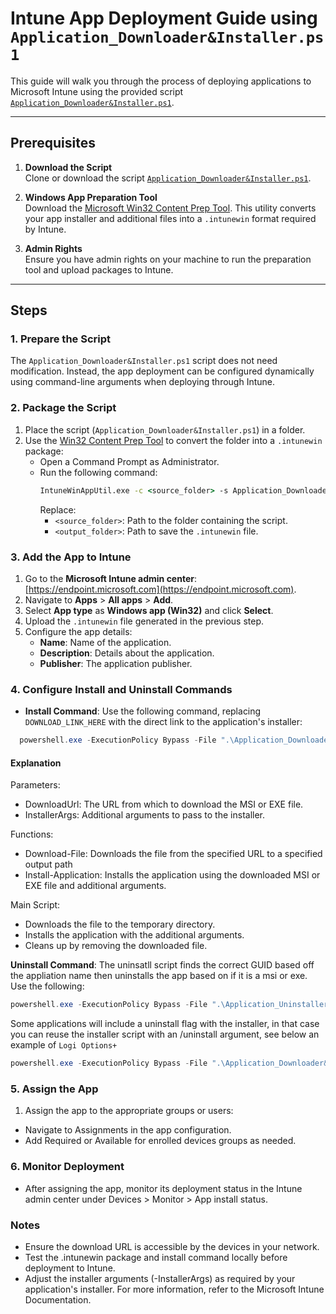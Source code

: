 # Intune App Deployment Guide using `Application_Downloader&Installer.ps1`

This guide will walk you through the process of deploying applications to Microsoft Intune using the provided script [`Application_Downloader&Installer.ps1`](https://github.com/bbmumford/Intune-Toolkit/blob/main/Windows/Software%20-%20TEMPLATE/Application_Downloader%26Installer.ps1).

---

## Prerequisites

1. **Download the Script**  
   Clone or download the script [`Application_Downloader&Installer.ps1`](https://github.com/bbmumford/Intune-Toolkit/blob/main/Windows/Software%20-%20TEMPLATE/Application_Downloader%26Installer.ps1).

2. **Windows App Preparation Tool**  
   Download the [Microsoft Win32 Content Prep Tool](https://github.com/microsoft/Microsoft-Win32-Content-Prep-Tool). This utility converts your app installer and additional files into a `.intunewin` format required by Intune.

3. **Admin Rights**  
   Ensure you have admin rights on your machine to run the preparation tool and upload packages to Intune.

---

## Steps

### 1. Prepare the Script
The `Application_Downloader&Installer.ps1` script does not need modification. Instead, the app deployment can be configured dynamically using command-line arguments when deploying through Intune.

### 2. Package the Script
1. Place the script (`Application_Downloader&Installer.ps1`) in a folder.
2. Use the [Win32 Content Prep Tool](https://github.com/microsoft/Microsoft-Win32-Content-Prep-Tool) to convert the folder into a `.intunewin` package:
   - Open a Command Prompt as Administrator.
   - Run the following command:
     ```cmd
     IntuneWinAppUtil.exe -c <source_folder> -s Application_Downloader&Installer.ps1 -o <output_folder>
     ```
     Replace:
     - `<source_folder>`: Path to the folder containing the script.
     - `<output_folder>`: Path to save the `.intunewin` file.

### 3. Add the App to Intune
1. Go to the **Microsoft Intune admin center**: [https://endpoint.microsoft.com](https://endpoint.microsoft.com).
2. Navigate to **Apps** > **All apps** > **Add**.
3. Select **App type** as **Windows app (Win32)** and click **Select**.
4. Upload the `.intunewin` file generated in the previous step.
5. Configure the app details:
   - **Name**: Name of the application.
   - **Description**: Details about the application.
   - **Publisher**: The application publisher.

### 4. Configure Install and Uninstall Commands
- **Install Command**: Use the following command, replacing `DOWNLOAD_LINK_HERE` with the direct link to the application's installer:
```powershell
  powershell.exe -ExecutionPolicy Bypass -File ".\Application_Downloader&Installer.ps1" -DownloadUrl "DOWNLOAD_LINK_HERE" -InstallerArgs "/qn /norestart"
```
#### Explanation

Parameters:
- DownloadUrl: The URL from which to download the MSI or EXE file.
- InstallerArgs: Additional arguments to pass to the installer.

Functions:
- Download-File: Downloads the file from the specified URL to a specified output path
- Install-Application: Installs the application using the downloaded MSI or EXE file and additional arguments.

Main Script:
- Downloads the file to the temporary directory.
- Installs the application with the additional arguments.
- Cleans up by removing the downloaded file.

**Uninstall Command**: The uninsatll script finds the correct GUID based off the appliation name then uninstalls the app based on if it is a msi or exe. Use the following:
```powershell
powershell.exe -ExecutionPolicy Bypass -File ".\Application_Uninstaller.ps1" -AppName "Application Name"
```

Some applications will include a uninstall flag with the installer, in that case you can reuse the installer script with an /uninstall argument, see below an example of `Logi Options+`
```powershell
powershell.exe -ExecutionPolicy Bypass -File ".\Application_Downloader&Installer.ps1" -DownloadUrl "https://download01.logi.com/web/ftp/pub/techsupport/optionsplus/logioptionsplus_installer.exe" -InstallerArgs "/uninstall"
```

### 5. Assign the App
1. Assign the app to the appropriate groups or users:
- Navigate to Assignments in the app configuration.
- Add Required or Available for enrolled devices groups as needed.
### 6. Monitor Deployment
- After assigning the app, monitor its deployment status in the Intune admin center under Devices > Monitor > App install status.

### Notes
- Ensure the download URL is accessible by the devices in your network.
- Test the .intunewin package and install command locally before deployment to Intune.
- Adjust the installer arguments (-InstallerArgs) as required by your application's installer.
For more information, refer to the Microsoft Intune Documentation.